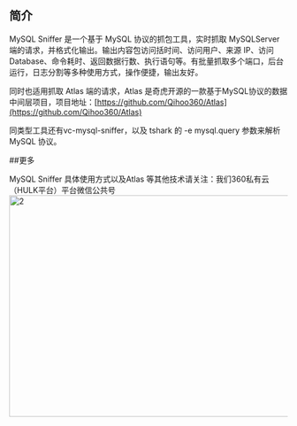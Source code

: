 ## 简介
MySQL Sniffer 是一个基于 MySQL 协议的抓包工具，实时抓取 MySQLServer 端的请求，并格式化输出。输出内容包访问括时间、访问用户、来源 IP、访问 Database、命令耗时、返回数据行数、执行语句等。有批量抓取多个端口，后台运行，日志分割等多种使用方式，操作便捷，输出友好。


同时也适用抓取 Atlas 端的请求，Atlas 是奇虎开源的一款基于MySQL协议的数据中间层项目，项目地址：[https://github.com/Qihoo360/Atlas](https://github.com/Qihoo360/Atlas)

同类型工具还有vc-mysql-sniffer，以及 tshark 的 -e mysql.query 参数来解析 MySQL 协议。

##更多

MySQL Sniffer 具体使用方式以及Atlas 等其他技术请关注：我们360私有云（HULK平台）平台微信公共号
<img src="http://i.imgur.com/pL4ni57.png" height = "400" width = "600" alt="2">